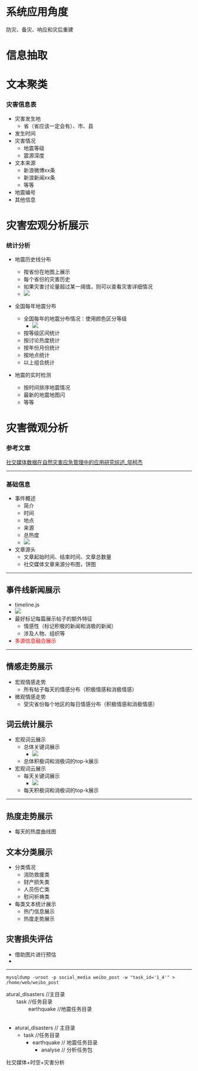 # 系统应用角度
防灾、备灾、响应和灾后重建
# 信息抽取
# 文本聚类
### 灾害信息表
- 灾害发生地
    - 省（省应该一定会有）、市、县
- 发生时间
- 灾害情况
    - 地震等级
    - 震源深度
- 文本来源
    - 新浪微博xx条
    - 新浪新闻xx条
    - 等等
- 地震编号
- 其他信息

# 灾害宏观分析展示
### 统计分析
- 地震历史线分布
    - 按省份在地图上展示
    - 每个省份的灾害历史
    - 如果灾害讨论量超过某一阈值，则可以查看灾害详细情况
    - ![](https://github.com/liuhuijiayou/natural_disaster_doc/raw/master/img/1.jpg)

- 全国每年地震分布
    - 全国每年的地震分布情况：使用颜色区分等级
        - ![](https://github.com/liuhuijiayou/natural_disaster_doc/raw/master/img/2.jpg)
    - 按等级区间统计
    - 按讨论热度统计
    - 按年份月份统计
    - 按地点统计
    - 以上组合统计
- 地震的实时检测
    - 按时间排序地震情况
    - 最新的地震地图闪
    - 等等

# 灾害微观分析
### 参考文章
[社交媒体数据在自然灾害应急管理中的应用研究综述_邬柯杰](D:\file\Markdownfile\论文\社交媒体数据在自然灾害应急管理中的应用研究综述_邬柯杰.pdf)

---
### 基础信息
- 事件概述
    - 简介
    - 时间
    - 地点
    - 来源
    - 总热度
    - ![](https://github.com/liuhuijiayou/natural_disaster_doc/raw/master/img/3.png)
- 文章源头
    - 文章起始时间、结束时间、文章总数量
    - 社交媒体文章来源分布图，饼图
---
## 事件线新闻展示
- timeline.js
- ![](https://github.com/liuhuijiayou/natural_disaster_doc/raw/master/img/4.png)
- 最好标记每篇展示帖子的额外特征
    - 情感性（标记积极的新闻和消极的新闻）
    - 涉及人物、组织等
- <font color=red>多源信息融合展示</font>

---
## 情感走势展示
- 宏观情感走势
    - 所有帖子每天的情感分布（积极情感和消极情感）
- 微观情感走势
    - 受灾省份每个地区的每日情感分布（积极情感和消极情感）
## 词云统计展示
- 宏观词云展示
    - 总体关键词展示
        - ![](https://github.com/liuhuijiayou/natural_disaster_doc/raw/master/img/5.png)
    - 总体积极词和消极词的top-k展示
- 宏观词云展示
    - 每天关键词展示
        - ![](https://github.com/liuhuijiayou/natural_disaster_doc/raw/master/img/5.png)
    - 每天积极词和消极词的top-k展示

---
## 热度走势展示
- 每天的热度曲线图



## 文本分类展示
- 分类情况
    - 消防救援类
    - 财产损失类
    - 人员伤亡类
    - 慰问祈祷类
- 每类文本统计展示
    - 热门信息展示
    - 热度走势展示


## 灾害损失评估
- 借助图片进行预估
- 

---


```
mysqldump -uroot -p social_media weibo_post -w "task_id='1_4'" > /home/web/weibo_post
```



 atural_disasters //主目录<br/>
 &emsp;&emsp;task //任务目录<br/>
 &emsp;&emsp; &emsp;&emsp;earthquake //地震任务目录<br/>
  &emsp;&emsp; &emsp;&emsp; &emsp;&emsp;


 - atural_disasters // 主目录
    - task //任务目录
        - earthquake // 地震任务目录
            - analyse // 分析任务包






社交媒体+时空+灾害分析


